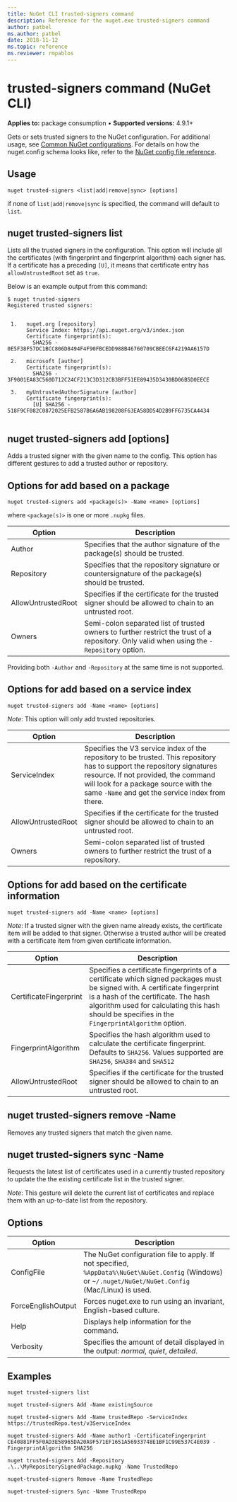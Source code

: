 ```yaml
---
title: NuGet CLI trusted-signers command
description: Reference for the nuget.exe trusted-signers command
author: patbel
ms.author: patbel
date: 2018-11-12
ms.topic: reference
ms.reviewer: rmpablos
---
```


# trusted-signers command (NuGet CLI)

**Applies to:** package consumption &bullet; **Supported versions:** 4.9.1+

Gets or sets trusted signers to the NuGet configuration. For additional usage, see [Common NuGet configurations](../consume-packages/configuring-nuget-behavior.md). For details on how the nuget.config schema looks like, refer to the [NuGet config file reference](../reference/nuget-config-file.md).

## Usage

```cli
nuget trusted-signers <list|add|remove|sync> [options]
```

if none of `list|add|remove|sync` is specified, the command will default to `list`.

## nuget trusted-signers list

Lists all the trusted signers in the configuration. This option will include all the certificates (with fingerprint and fingerprint algorithm) each signer has. If a certificate has a preceding `[U]`, it means that certificate entry has `allowUntrustedRoot` set as `true`.

Below is an example output from this command:

```cli
$ nuget trusted-signers
Registered trusted signers:


 1.   nuget.org [repository]
      Service Index: https://api.nuget.org/v3/index.json
      Certificate fingerprint(s):
        SHA256 - 0E5F38F57DC1BCC806D8494F4F90FBCEDD988B46760709CBEEC6F4219AA6157D

 2.   microsoft [author]
      Certificate fingerprint(s):
        SHA256 - 3F9001EA83C560D712C24CF213C3D312CB3BFF51EE89435D3430BD06B5D0EECE

 3.   myUntrustedAuthorSignature [author]
      Certificate fingerprint(s):
        [U] SHA256 - 518F9CF082C0872025EFB2587B6A6AB198208F63EA58DD54D2B9FF6735CA4434
        
```

## nuget trusted-signers add [options]

Adds a trusted signer with the given name to the config. This option has different gestures to add a trusted author or repository.

## Options for add based on a package

```cli
nuget trusted-signers add <package(s)> -Name <name> [options]
```

where `<package(s)>` is one or more `.nupkg` files.

| Option | Description |
| --- | --- |
| Author | Specifies that the author signature of the package(s) should be trusted. |
| Repository | Specifies that the repository signature or countersignature of the package(s) should be trusted. |
| AllowUntrustedRoot | Specifies if the certificate for the trusted signer should be allowed to chain to an untrusted root. |
| Owners | Semi-colon separated list of trusted owners to further restrict the trust of a repository. Only valid when using the `-Repository` option. |

Providing both `-Author` and `-Repository` at the same time is not supported.

## Options for add based on a service index

```cli
nuget trusted-signers add -Name <name> [options]
```

_Note_: This option will only add trusted repositories. 

| Option | Description |
| --- | --- |
| ServiceIndex | Specifies the V3 service index of the repository to be trusted. This repository has to support the repository signatures resource. If not provided, the command will look for a package source with the same `-Name` and get the service index from there. |
| AllowUntrustedRoot | Specifies if the certificate for the trusted signer should be allowed to chain to an untrusted root. |
| Owners | Semi-colon separated list of trusted owners to further restrict the trust of a repository. |

## Options for add based on the certificate information

```cli
nuget trusted-signers add -Name <name> [options]
```

_Note_: If a trusted signer with the given name already exists, the certificate item will be added to that signer. Otherwise a trusted author will be created with a certificate item from given certificate information.

| Option | Description |
| --- | --- |
| CertificateFingerprint | Specifies a certificate fingerprints of a certificate which signed packages must be signed with. A certificate fingerprint is a hash of the certificate. The hash algorithm used for calculating this hash should be specifies in the `FingerprintAlgorithm` option. |
| FingerprintAlgorithm | Specifies the hash algorithm used to calculate the certificate fingerprint. Defaults to `SHA256`. Values supported are `SHA256`, `SHA384` and `SHA512` |
| AllowUntrustedRoot | Specifies if the certificate for the trusted signer should be allowed to chain to an untrusted root. |

## nuget trusted-signers remove -Name <name>

Removes any trusted signers that match the given name.

## nuget trusted-signers sync -Name <name>

Requests the latest list of certificates used in a currently trusted repository to update the the existing certificate list in the trusted signer.

_Note_: This gesture will delete the current list of certificates and replace them with an up-to-date list from the repository.

## Options

| Option | Description |
| --- | --- |
| ConfigFile | The NuGet configuration file to apply. If not specified, `%AppData%\NuGet\NuGet.Config` (Windows) or `~/.nuget/NuGet/NuGet.Config` (Mac/Linux) is used.|
| ForceEnglishOutput | Forces nuget.exe to run using an invariant, English-based culture. |
| Help | Displays help information for the command. |
| Verbosity | Specifies the amount of detail displayed in the output: *normal*, *quiet*, *detailed*. |

## Examples

```cli
nuget trusted-signers list

nuget trusted-signers Add -Name existingSource

nuget trusted-signers Add -Name trustedRepo -ServiceIndex https://trustedRepo.test/v3ServiceIndex

nuget trusted-signers Add -Name author1 -CertificateFingerprint CE40881FF5F0AD3E58965DA20A9F571EF1651A56933748E1BF1C99E537C4E039 -FingerprintAlgorithm SHA256

nuget trusted-signers Add -Repository .\..\MyRepositorySignedPackage.nupkg -Name TrustedRepo

nuget-trusted-signers Remove -Name TrustedRepo

nuget-trusted-signers Sync -Name TrustedRepo
```
